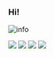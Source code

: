 ### Hi!

![info](https://github-readme-stats.vercel.app/api?username=mouxiaohui&show_icons=true&count_private=true&hide=prs&theme=gruvbox)

<!-- label -->
![](https://badgen.net/badge/icon/windows?icon=windows&label)
![](https://badgen.net/badge/icon/terminal?icon=terminal&label)
![](https://badgen.net/badge/icon/github?icon=github&label)
![](https://badgen.net/badge/icon/firefox?icon=firefox&label)

